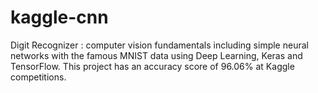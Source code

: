 # kaggle-cnn
Digit Recognizer : computer vision fundamentals including simple neural networks with the famous MNIST data using Deep Learning, Keras and TensorFlow. This project has an accuracy score of 96.06% at Kaggle competitions.
